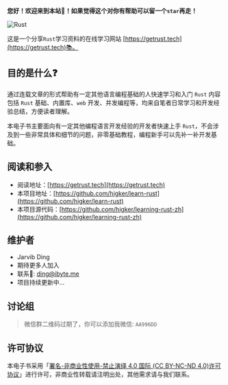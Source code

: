 **您好！欢迎来到本站🦀！如果觉得这个对你有帮助可以留一个`star`再走！**

![Rust](https://www.rust-lang.org/static/images/ferris.gif)

这是一个分享`Rust`学习资料的在线学习网站  [https://getrust.tech](https://getrust.tech)📚。



## 目的是什么❓
通过连载文章的形式帮助有一定其他语言编程基础的人快速学习和入门 `Rust` 内容包括 `Rust` 基础、内置库、`web` 开发、并发编程等，均来自笔者日常学习和开发经验总结，方便读者理解。

本电子书主要面向有一定其他编程语言开发经验的开发者快速上手 `Rust`，不会涉及到一些非常具体和细节的问题，非零基础教程，编程新手可以先补一补开发基础。 
## 阅读和参入
 
- 阅读地址：[https://getrust.tech](https://getrust.tech)
- 本项目地址：[https://github.com/higker/learn-rust](https://github.com/higker/learn-rust)
- 本项目源代码：[https://github.com/higker/learning-rust-zh](https://github.com/higker/learning-rust-zh)
## 维护者

- Jarvib Ding 
- 期待更多人加入
- 联系📮: ding@ibyte.me
- 项目持续更新中...

## 讨论组

> 微信群二维码过期了，你可以添加我微信: `AA996DD`

## 许可协议

本电子书采用「[署名-非商业性使用-禁止演绎 4.0 国际 (CC BY-NC-ND 4.0)许可协议](https://creativecommons.org/licenses/by-nc-nd/4.0/deed.zh-Hans)」进行许可，非商业性转载请注明出处，其他需求请与我们联系。

<!-- ![微信群](https://tva1.sinaimg.cn/large/008eGmZEgy1gncz01tu4rj30kw0r2ace.jpg) -->

<!-- ``` rust linenums="1" hl_lines="2"
fn main(){
    println!("Hello World!");
}
``` -->

